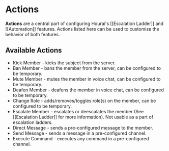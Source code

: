 # Actions

**Actions** are a central part of configuring Hourai's [[Escalation Ladder]] and
[[Automation]] features. Actions listed here can be used to customize the
behavior of both features.

## Available Actions

- Kick Member - kicks the subject from the server.
- Ban Member - bans the member from the server, can be configured to be
  temporary.
- Mute Member - mutes the member in voice chat, can be configured to be
  temporary.
- Deafen Member - deafens the member in voice chat, can be configured to be
  temporary.
- Change Role - adds/removes/toggles role(s) on the member, can be configured to
  be temporary.
- Escalate Member - escalates or deescalates the member (See [[Escalation
  Ladder]] for more information). Not usable as a part of escalation ladders.
- Direct Message - sends a pre-configured message to the member.
- Send Message - sends a message in a pre-configured channel.
- Execute Command - executes any command in a pre-configured channel.
